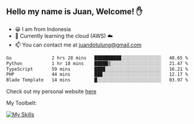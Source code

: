 ## Hello my name is Juan, Welcome! ✋

- 😀 I am from Indonesia
- 📖 Currently learning the cloud (AWS) ☁️
- 📫 You can contact me at juandotulung@gmail.com

<!--START_SECTION:waka-->

```txt
Go               2 hrs 28 mins   ██████████░░░░░░░░░░░░░░░   40.65 %
Python           1 hr 18 mins    █████▒░░░░░░░░░░░░░░░░░░░   21.47 %
TypeScript       59 mins         ████░░░░░░░░░░░░░░░░░░░░░   16.21 %
PHP              44 mins         ███░░░░░░░░░░░░░░░░░░░░░░   12.17 %
Blade Template   14 mins         █░░░░░░░░░░░░░░░░░░░░░░░░   03.97 %
```

<!--END_SECTION:waka-->

Check out my personal website [here](https://juanchristian.com)

My Toolbelt:

[![My Skills](https://skillicons.dev/icons?i=go,js,ts,nodejs,express,react,nextjs,vue,tailwind,vite,html,css,python,php,aws,bash,linux,postgres,mysql,redis,kafka,docker,vercel,netlify,vscode,figma)](https://skillicons.dev)


